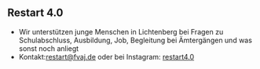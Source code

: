 ## Restart 4.0 

- Wir unterstützen junge Menschen in Lichtenberg 
bei Fragen zu Schulabschluss, Ausbildung, Job, 
Begleitung bei Ämtergängen und was sonst noch anliegt
- Kontakt:<restart@fvaj.de>
oder bei Instagram: [restart4.0](https://www.instagram.com/restart4.0/)
